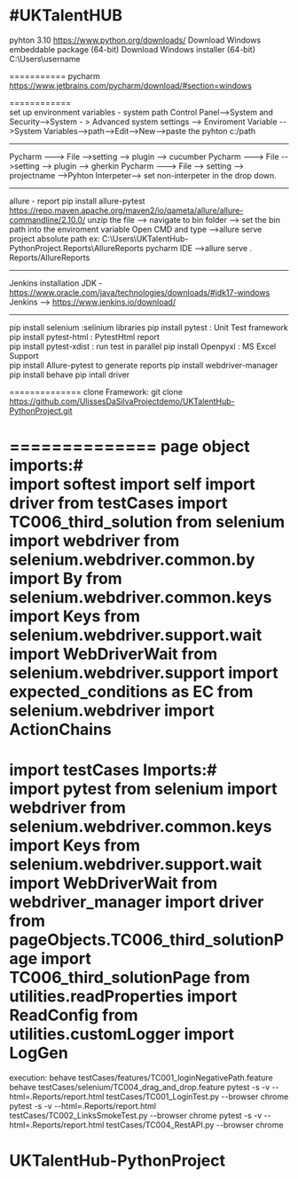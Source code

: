 #UKTalentHUB
============ 
pyhton 3.10 
https://www.python.org/downloads/ 
Download Windows embeddable package (64-bit)
Download Windows installer (64-bit)
C:\Users\username

===========
pycharm  
https://www.jetbrains.com/pycharm/download/#section=windows 

============  
set up environment variables - system path 
Control Panel-->System and Security-->System - > Advanced system settings --> Enviroment Variable -->System Variables-->path-->Edit-->New-->paste the pyhton c:/path

--------------
Pycharm ---> File -->setting --> plugin --> cucumber 
Pycharm ---> File -->setting --> plugin --> gherkin
Pycharm ---> File --> setting --> projectname -->Pyhton Interpeter--> set non-interpeter in the drop down. 

-------------
allure - report 
pip install allure-pytest
https://repo.maven.apache.org/maven2/io/qameta/allure/allure-commandline/2.10.0/
unzip the file --> navigate to bin folder --> set the bin path into the enviroment variable
Open CMD and type -->allure serve  project absolute path ex: C:\Users\UKTalentHub-PythonProject\.Reports\AllureReports
pycharm IDE -->allure serve . Reports/AllureReports

 
 --------------
 Jenkins installation 
 JDK - https://www.oracle.com/java/technologies/downloads/#jdk17-windows
 Jenkins --> https://www.jenkins.io/download/
 
--------------
pip install selenium  :selinium libraries 
pip install pytest : Unit Test framework 
pip install pytest-html : PytestHtml report  
pip install pytest-xdist : run test in parallel 
pip install Openpyxl : MS Excel Support  
pip install Allure-pytest  to generate reports 
pip install webdriver-manager 
pip install behave
pip intall driver

============== 
clone Framework: 
git clone https://github.com/UlissesDaSilvaProjectdemo/UKTalentHub-PythonProject.git

============== 
page object imports:#  
import softest 
import self 
import driver from testCases import TC006_third_solution 
from selenium import webdriver 
from selenium.webdriver.common.by import By 
from selenium.webdriver.common.keys import Keys 
from selenium.webdriver.support.wait import WebDriverWait 
from selenium.webdriver.support import expected_conditions as EC
from selenium.webdriver import ActionChains
============= 
import testCases Imports:#  
import pytest 
from selenium import webdriver 
from selenium.webdriver.common.keys import Keys 
from selenium.webdriver.support.wait import WebDriverWait 
from webdriver_manager import driver 
from pageObjects.TC006_third_solutionPage import TC006_third_solutionPage 
from utilities.readProperties import ReadConfig 
from utilities.customLogger import LogGen 
================ 
execution:
behave testCases/features/TC001_loginNegativePath.feature
behave testCases/selenium/TC004_drag_and_drop.feature
pytest -s -v  --html=.Reports/report.html testCases/TC001_LoginTest.py --browser chrome
pytest -s -v  --html=.Reports/report.html testCases/TC002_LinksSmokeTest.py --browser chrome
pytest -s -v  --html=.Reports/report.html testCases/TC004_RestAPI.py --browser chrome
# UKTalentHub-PythonProject

